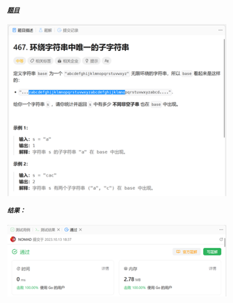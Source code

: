 ##### [题目](https://leetcode.cn/problems/unique-substrings-in-wraparound-string/description/)
![pic](img.png)
##### 结果：
![pic](result.png)